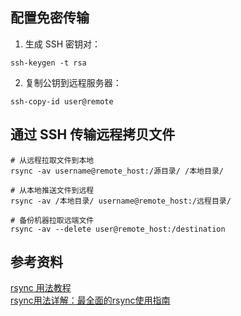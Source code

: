 ## 配置免密传输
1. 生成 SSH 密钥对：
```shell
ssh-keygen -t rsa
```
2. 复制公钥到远程服务器：
```shell
ssh-copy-id user@remote
```

## 通过 SSH 传输远程拷贝文件
```shell
# 从远程拉取文件到本地
rsync -av username@remote_host:/源目录/ /本地目录/

# 从本地推送文件到远程
rsync -av /本地目录/ username@remote_host:/远程目录/

# 备份机器拉取远端文件
rsync -av --delete user@remote_host:/destination 
```

## 参考资料
[rsync 用法教程](https://www.ruanyifeng.com/blog/2020/08/rsync.html)   
[rsync用法详解：最全面的rsync使用指南](https://blog.axiaoxin.com/post/rsync-guide/)